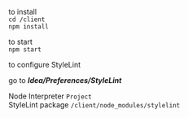 to install  
`cd /client`  
`npm install`

to start  
`npm start`

to configure StyleLint  

go to **_Idea/Preferences/StyleLint_**


Node Interpreter `Project`  
StyleLint package `/client/node_modules/stylelint`